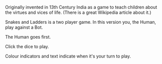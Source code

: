 Originally invented in 13th Century India as a game to teach children about the virtues and vices of life. (There is a great Wikipedia article about it.)

Snakes and Ladders is a two player game. In this version you, the Human, play against a Bot.

The Human goes first. 

Click the dice to play.

Colour indicators and text indicate when it's your turn to play.